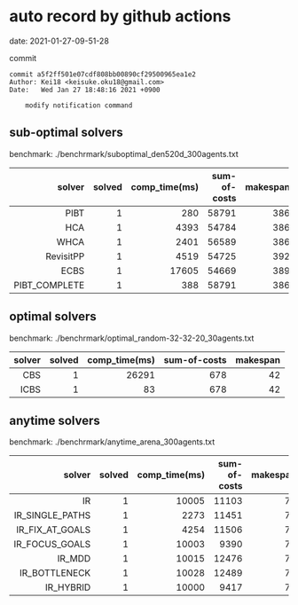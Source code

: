 auto record by github actions
===
date: 2021-01-27-09-51-28

commit
```
commit a5f2ff501e07cdf808bb00890cf29500965ea1e2
Author: Kei18 <keisuke.oku18@gmail.com>
Date:   Wed Jan 27 18:48:16 2021 +0900

    modify notification command

```

## sub-optimal solvers
benchmark: ./benchrmark/suboptimal_den520d_300agents.txt

|solver | solved | comp_time(ms) | sum-of-costs | makespan |
| ---: | ---: | ---: | ---: | ---: |
| PIBT | 1 | 280 | 58791 | 386 |
| HCA | 1 | 4393 | 54784 | 386 |
| WHCA | 1 | 2401 | 56589 | 386 |
| RevisitPP | 1 | 4519 | 54725 | 392 |
| ECBS | 1 | 17605 | 54669 | 389 |
| PIBT_COMPLETE | 1 | 388 | 58791 | 386 |

## optimal solvers
benchmark: ./benchrmark/optimal_random-32-32-20_30agents.txt

|solver | solved | comp_time(ms) | sum-of-costs | makespan |
| ---: | ---: | ---: | ---: | ---: |
| CBS | 1 | 26291 | 678 | 42 |
| ICBS | 1 | 83 | 678 | 42 |

## anytime solvers
benchmark: ./benchrmark/anytime_arena_300agents.txt

|solver | solved | comp_time(ms) | sum-of-costs | makespan |
| ---: | ---: | ---: | ---: | ---: |
| IR | 1 | 10005 | 11103 | 79 |
| IR_SINGLE_PATHS | 1 | 2273 | 11451 | 79 |
| IR_FIX_AT_GOALS | 1 | 4254 | 11506 | 79 |
| IR_FOCUS_GOALS | 1 | 10003 | 9390 | 79 |
| IR_MDD | 1 | 10015 | 12476 | 79 |
| IR_BOTTLENECK | 1 | 10028 | 12489 | 79 |
| IR_HYBRID | 1 | 10000 | 9417 | 79 |
